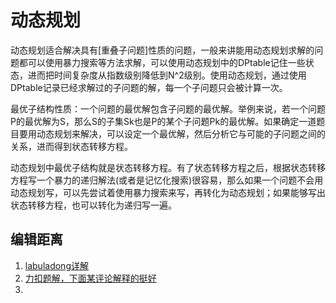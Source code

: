 # 动态规划

动态规划适合解决具有[重叠子问题]性质的问题，一般来讲能用动态规划求解的问题都可以使用暴力搜索等方法求解，可以使用动态规划中的DPtable记住一些状态，进而把时间复杂度从指数级别降低到N^2级别。使用动态规划，通过使用DPtable记录已经求解过的子问题的解，每一个子问题只会被计算一次。

最优子结构性质：一个问题的最优解包含子问题的最优解。举例来说，若一个问题P的最优解为S，那么S的子集Sk也是P的某个子问题Pk的最优解。如果确定一道题目要用动态规划来解决，可以设定一个最优解，然后分析它与可能的子问题之间的关系，进而得到状态转移方程。

动态规划中最优子结构就是状态转移方程。有了状态转移方程之后，根据状态转移方程写一个暴力的递归解法(或者是记忆化搜索)很容易，那么如果一个问题不会用动态规划写，可以先尝试着使用暴力搜索来写，再转化为动态规划；如果能够写出状态转移方程，也可以转化为递归写一遍。

## 编辑距离

1. [labuladong详解](https://labuladong.gitee.io/algo/3/25/78/)
2. [力扣题解，下面某评论解释的挺好](https://leetcode-cn.com/problems/edit-distance/solution/bian-ji-ju-chi-by-leetcode-solution/)
3. 
